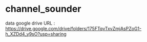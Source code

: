 # channel_sounder
data google drive URL : https://drive.google.com/drive/folders/175FTqvTxvZmjAsPZoG1-h_XZDd4_y9sO?usp=sharing
